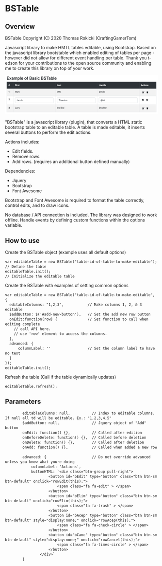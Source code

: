 # BSTable

## Overview

BSTable Copyright (C) 2020 Thomas Rokicki (CraftingGamerTom)

Javascript library to make HMTL tables editable, using Bootstrap. Based on the javascript library bootstable which enabled editing of tables per page - however did not allow for different event handling per table.
Thank you t-edson for your contributions to the open source community and enabling me to create this library on top of your work.

![BSTable](https://github.com/CraftingGamerTom/bstable/blob/master/bstable.png?raw=true "BSTable")

"BSTable" is a javascript library (plugin), that converts a HTML static bootstrap table to an editable table. 
A table is made editable, it inserts several buttons to perform the edit actions.

Actions includes:

* Edit fields.
* Remove rows.
* Add rows. (requires an additional button defined manually)

Dependencies:

* Jquery
* Bootstrap
* Font Awesome

Bootstrap and Font Awesome is required to format the table correctly, control edits, and to draw icons.

No database / API connection is included. The library was designed to work offline. Handle events by defining custom functions within the options variable.

## How to use

Create the BSTable object (example uses all default options)

    var editableTable = new BSTable("table-id-of-table-to-make-editable");  // Define the table
    editableTable.init();                                                   // Initialize the editable table

Create the BSTable with examples of setting common options

    var editableTable = new BSTable("table-id-of-table-to-make-editable", {
      editableColumns: "1,2,3",           // Make columns 1, 2, & 3 editable
      $addButton: $('#add-new-button'),   // Set the add new row button
      onEdit:function(row) {              // Set function to call when editing complete
        // call API here.
        // use 'row' element to access the columns.
      },
      advanced: {                         
          columnLabel: ''                 // Set the column label to have no text
      }
    });
    editableTable.init();

Refresh the table (Call if the table dynamically updates)

    editableTable.refresh();

## Parameters

            editableColumns: null,          // Index to editable columns. If null all td will be editable. Ex.: "1,2,3,4,5"
            $addButton: null,               // Jquery object of "Add" button
            onEdit: function() {},          // Called after edition
            onBeforeDelete: function() {},  // Called before deletion
            onDelete: function() {},        // Called after deletion
            onAdd: function() {},           // Called when added a new row
            
            advanced: {                     // Do not override advanced unless you know what youre doing
                columnLabel: 'Actions',
                buttonHTML: `<div class="btn-group pull-right">
                        <button id="bEdit" type="button" class="btn btn-sm btn-default" onclick="rowEdit(this);">
                            <span class="fa fa-edit" > </span>
                        </button>
                        <button id="bElim" type="button" class="btn btn-sm btn-default" onclick="rowElim(this);">
                            <span class="fa fa-trash" > </span>
                        </button>
                        <button id="bAcep" type="button" class="btn btn-sm btn-default" style="display:none;" onclick="rowAcep(this);">
                            <span class="fa fa-check-circle" > </span>
                        </button>
                        <button id="bCanc" type="button" class="btn btn-sm btn-default" style="display:none;" onclick="rowCancel(this);">
                            <span class="fa fa-times-circle" > </span>
                        </button>
                    </div>`
            }
